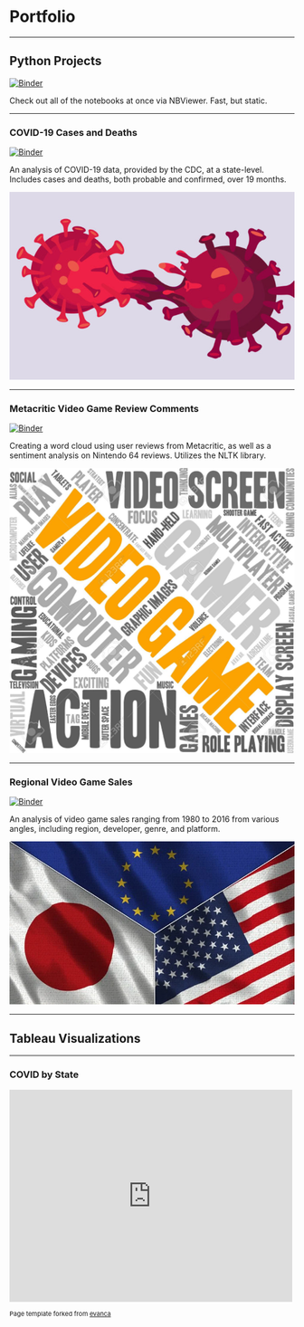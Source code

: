 # Portfolio

***
## Python Projects 

[![Binder](https://img.shields.io/badge/jupyter-nbviewer-purple)](https://nbviewer.jupyter.org/github/arquillen-py/jupyter-books/tree/main/) 

Check out all of the notebooks at once via NBViewer. Fast, but static.

***
### COVID-19 Cases and Deaths  

[![Binder](https://mybinder.org/badge_logo.svg)](https://mybinder.org/v2/gh/arquillen-py/jupyter-books/HEAD?filepath=Covid.ipynb)  

An analysis of COVID-19 data, provided by the CDC, at a state-level. Includes cases and deaths, both probable and confirmed, over 19 months.
  
  <img src="images/corona.jpg"/>

***
### Metacritic Video Game Review Comments 
  
[![Binder](https://mybinder.org/badge_logo.svg)](https://mybinder.org/v2/gh/arquillen-py/jupyter-books/HEAD?filepath=Metacritic.ipynb)  
  
Creating a word cloud using user reviews from Metacritic, as well as a sentiment analysis on Nintendo 64 reviews. Utilizes the NLTK library.

<img src="images/vgwc.jpg"/>

***
### Regional Video Game Sales
  
[![Binder](https://mybinder.org/badge_logo.svg)](https://mybinder.org/v2/gh/arquillen-py/jupyter-books/HEAD?filepath=VGSales.ipynb)  
  
An analysis of video game sales ranging from 1980 to 2016 from various angles, including region, developer, genre, and platform.

<img src="images/eujpusa.png"/>

***

## Tableau Visualizations

***
### COVID by State

<embed src="https://drive.google.com/viewerng/viewer?embedded=true&url=images/covidmap.pdf" width="500" height="375">

<p style="font-size:11px">Page template forked from <a href="https://github.com/evanca/quick-portfolio">evanca</a></p>
<!-- Remove above link if you don't want to attibute -->
